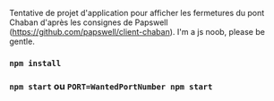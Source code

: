 Tentative de projet d'application pour afficher les fermetures du pont Chaban d'après les consignes de Papswell (https://github.com/papswell/client-chaban).
I'm a js noob, please be gentle.

### `npm install`

### `npm start` ou `PORT=WantedPortNumber npm start`
